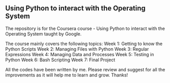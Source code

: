 ## Using Python to interact with the Operating System

The repository is for the Coursera course - Using Python to interact with the Operating System taught by Google.

The course mainly covers the following topics:
    Week 1: Getting to know the Python Scripts
    Week 2: Managing Files with Python
    Week 3: Regular Expressions
    Week 4: Managing Data and Processes
    Week 5: Testing in Python
    Week 6: Bash Scripting
    Week 7: Final Project

All the codes have been written by me. Please review and suggest for all the improvements as it will help me to learn and grow.
Thanks!
